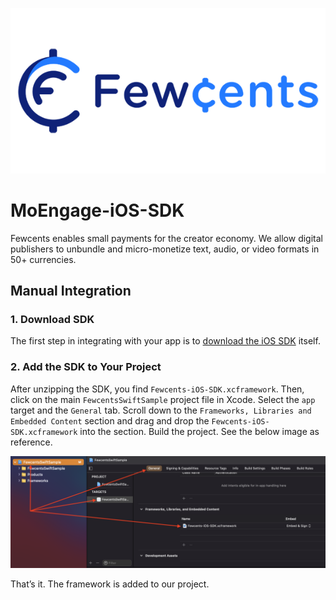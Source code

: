 ![Logo](https://github.com/fewcents/fewcents-ios-sdk/blob/main/Images/fewcents-logo.png)
# MoEngage-iOS-SDK

Fewcents enables small payments for the creator economy. We allow digital publishers to unbundle and micro-monetize text, audio, or video formats in 50+ currencies.


## Manual Integration

### 1. Download SDK
The first step in integrating with your app is to [download the iOS SDK](https://github.com/fewcents/fewcents-ios-sdk/blob/main/Frameworks/Fewcents-iOS-SDK.xcframework.zip) itself.

### 2. Add the SDK to Your Project
After unzipping the SDK, you find `Fewcents-iOS-SDK.xcframework`. Then, click on the main `FewcentsSwiftSample` project file in Xcode. Select the `app` target and the `General` tab. Scroll down to the `Frameworks, Libraries and Embedded Content` section and drag and drop the `Fewcents-iOS-SDK.xcframework` into the section. Build the project. See the below image as reference.

![ScreenShot-1](https://github.com/fewcents/fewcents-ios-sdk/blob/main/Images/screenshot-1.png)

That’s it. The framework is added to our project.


